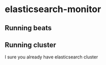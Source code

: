 # elasticsearch-monitor
## Running beats 

## Running cluster
I sure you already have elasticsearch cluster
